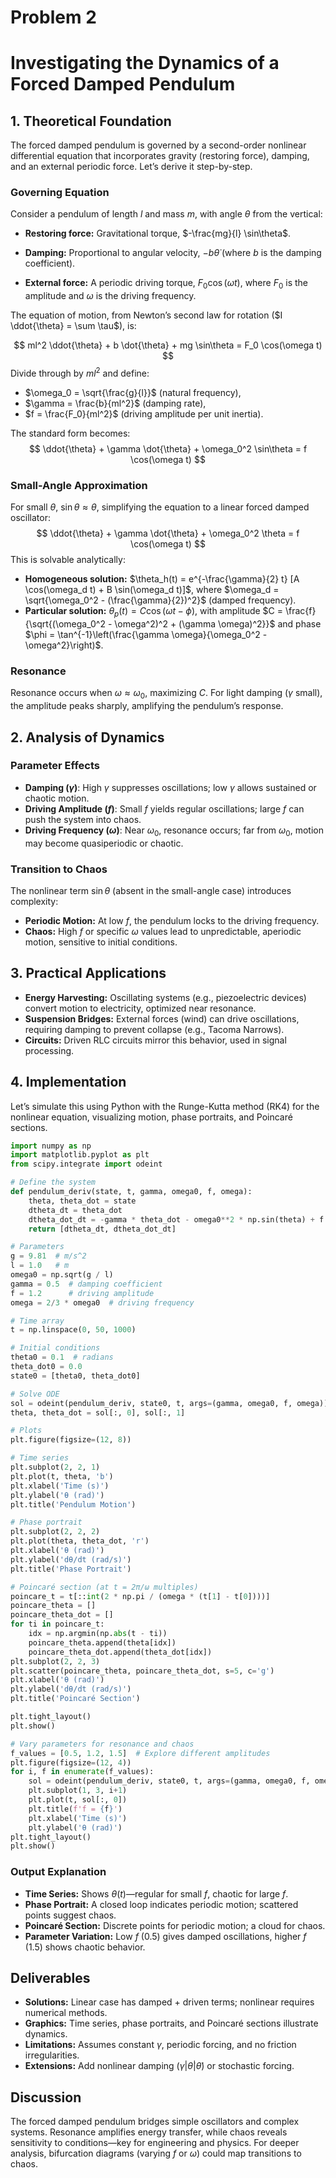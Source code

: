 # Problem 2

# Investigating the Dynamics of a Forced Damped Pendulum

## 1. Theoretical Foundation

The forced damped pendulum is governed by a second-order nonlinear differential equation that incorporates gravity (restoring force), damping, and an external periodic force. Let’s derive it step-by-step.

### Governing Equation

Consider a pendulum of length $l$ and mass $m$, with angle $\theta$ from the vertical:

- **Restoring force:** Gravitational torque, $-\frac{mg}{l} \sin\theta$.

- **Damping:** Proportional to angular velocity, $-b \dot{\theta}$ (where $b$ 
is the damping coefficient).

- **External force:** A periodic driving torque, $F_0 \cos(\omega t)$, where $F_0$ is the amplitude and $\omega$ is the driving frequency.

The equation of motion, from Newton’s second law for rotation ($I \ddot{\theta} = \sum \tau$), is:

$$
ml^2 \ddot{\theta} + b \dot{\theta} + mg \sin\theta = F_0 \cos(\omega t)
$$
Divide through by $ml^2$ and define:

- $\omega_0 = \sqrt{\frac{g}{l}}$ (natural frequency),
- $\gamma = \frac{b}{ml^2}$ (damping rate),
- $f = \frac{F_0}{ml^2}$ (driving amplitude per unit inertia).

The standard form becomes:
$$
\ddot{\theta} + \gamma \dot{\theta} + \omega_0^2 \sin\theta = f \cos(\omega t)
$$

### Small-Angle Approximation

For small $\theta$, $\sin\theta \approx \theta$, simplifying the equation to a linear forced damped oscillator:
$$
\ddot{\theta} + \gamma \dot{\theta} + \omega_0^2 \theta = f \cos(\omega t)
$$
This is solvable analytically:
- **Homogeneous solution:** $\theta_h(t) = e^{-\frac{\gamma}{2} t} [A \cos(\omega_d t) + B \sin(\omega_d t)]$, where $\omega_d = \sqrt{\omega_0^2 - (\frac{\gamma}{2})^2}$ (damped frequency).
- **Particular solution:** $\theta_p(t) = C \cos(\omega t - \phi)$, with amplitude $C = \frac{f}{\sqrt{(\omega_0^2 - \omega^2)^2 + (\gamma \omega)^2}}$ and phase $\phi = \tan^{-1}\left(\frac{\gamma \omega}{\omega_0^2 - \omega^2}\right)$.

### Resonance

Resonance occurs when $\omega \approx \omega_0$, maximizing $C$. For light damping ($\gamma$ small), the amplitude peaks sharply, amplifying the pendulum’s response.

## 2. Analysis of Dynamics

### Parameter Effects

- **Damping ($\gamma$)**: High $\gamma$ suppresses oscillations; low $\gamma$ allows sustained or chaotic motion.
- **Driving Amplitude ($f$)**: Small $f$ yields regular oscillations; large $f$ can push the system into chaos.
- **Driving Frequency ($\omega$)**: Near $\omega_0$, resonance occurs; far from $\omega_0$, motion may become quasiperiodic or chaotic.

### Transition to Chaos

The nonlinear term $\sin\theta$ (absent in the small-angle case) introduces complexity:
- **Periodic Motion:** At low $f$, the pendulum locks to the driving frequency.
- **Chaos:** High $f$ or specific $\omega$ values lead to unpredictable, aperiodic motion, sensitive to initial conditions.

## 3. Practical Applications

- **Energy Harvesting:** Oscillating systems (e.g., piezoelectric devices) convert motion to electricity, optimized near resonance.
- **Suspension Bridges:** External forces (wind) can drive oscillations, requiring damping to prevent collapse (e.g., Tacoma Narrows).
- **Circuits:** Driven RLC circuits mirror this behavior, used in signal processing.

## 4. Implementation

Let’s simulate this using Python with the Runge-Kutta method (RK4) for the nonlinear equation, visualizing motion, phase portraits, and Poincaré sections.

```python
import numpy as np
import matplotlib.pyplot as plt
from scipy.integrate import odeint

# Define the system
def pendulum_deriv(state, t, gamma, omega0, f, omega):
    theta, theta_dot = state
    dtheta_dt = theta_dot
    dtheta_dot_dt = -gamma * theta_dot - omega0**2 * np.sin(theta) + f * np.cos(omega * t)
    return [dtheta_dt, dtheta_dot_dt]

# Parameters
g = 9.81  # m/s^2
l = 1.0   # m
omega0 = np.sqrt(g / l)
gamma = 0.5  # damping coefficient
f = 1.2      # driving amplitude
omega = 2/3 * omega0  # driving frequency

# Time array
t = np.linspace(0, 50, 1000)

# Initial conditions
theta0 = 0.1  # radians
theta_dot0 = 0.0
state0 = [theta0, theta_dot0]

# Solve ODE
sol = odeint(pendulum_deriv, state0, t, args=(gamma, omega0, f, omega))
theta, theta_dot = sol[:, 0], sol[:, 1]

# Plots
plt.figure(figsize=(12, 8))

# Time series
plt.subplot(2, 2, 1)
plt.plot(t, theta, 'b')
plt.xlabel('Time (s)')
plt.ylabel('θ (rad)')
plt.title('Pendulum Motion')

# Phase portrait
plt.subplot(2, 2, 2)
plt.plot(theta, theta_dot, 'r')
plt.xlabel('θ (rad)')
plt.ylabel('dθ/dt (rad/s)')
plt.title('Phase Portrait')

# Poincaré section (at t = 2π/ω multiples)
poincare_t = t[::int(2 * np.pi / (omega * (t[1] - t[0])))]
poincare_theta = []
poincare_theta_dot = []
for ti in poincare_t:
    idx = np.argmin(np.abs(t - ti))
    poincare_theta.append(theta[idx])
    poincare_theta_dot.append(theta_dot[idx])
plt.subplot(2, 2, 3)
plt.scatter(poincare_theta, poincare_theta_dot, s=5, c='g')
plt.xlabel('θ (rad)')
plt.ylabel('dθ/dt (rad/s)')
plt.title('Poincaré Section')

plt.tight_layout()
plt.show()

# Vary parameters for resonance and chaos
f_values = [0.5, 1.2, 1.5]  # Explore different amplitudes
plt.figure(figsize=(12, 4))
for i, f in enumerate(f_values):
    sol = odeint(pendulum_deriv, state0, t, args=(gamma, omega0, f, omega))
    plt.subplot(1, 3, i+1)
    plt.plot(t, sol[:, 0])
    plt.title(f'f = {f}')
    plt.xlabel('Time (s)')
    plt.ylabel('θ (rad)')
plt.tight_layout()
plt.show()
```

### Output Explanation

- **Time Series:** Shows $\theta(t)$—regular for small $f$, chaotic for large $f$.
- **Phase Portrait:** A closed loop indicates periodic motion; scattered points suggest chaos.
- **Poincaré Section:** Discrete points for periodic motion; a cloud for chaos.
- **Parameter Variation:** Low $f$ (0.5) gives damped oscillations, higher $f$ (1.5) shows chaotic behavior.

## Deliverables

- **Solutions:** Linear case has damped + driven terms; nonlinear requires numerical methods.
- **Graphics:** Time series, phase portraits, and Poincaré sections illustrate dynamics.
- **Limitations:** Assumes constant $\gamma$, periodic forcing, and no friction irregularities.
- **Extensions:** Add nonlinear damping ($\gamma |\dot{\theta}| \dot{\theta}$) or stochastic forcing.

## Discussion

The forced damped pendulum bridges simple oscillators and complex systems. Resonance amplifies energy transfer, while chaos reveals sensitivity to conditions—key for engineering and physics. For deeper analysis, bifurcation diagrams (varying $f$ or $\omega$) could map transitions to chaos.
